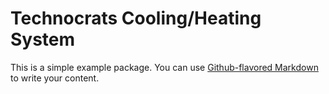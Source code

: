 # Technocrats Cooling/Heating System

This is a simple example package. You can use
[Github-flavored Markdown](https://guides.github.com/features/mastering-markdown/)
to write your content.